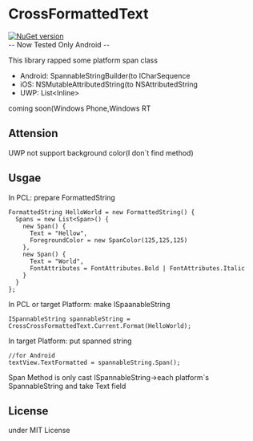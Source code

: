 # CrossFormattedText
[![NuGet version](https://badge.fury.io/nu/Plugin.CrossFormattedText.svg)](https://www.nuget.org/packages/Plugin.CrossFormattedText/)  
-- Now Tested Only Android --
      
This library rapped some platform span class
- Android: SpannableStringBuilder(to ICharSequence
- iOS: NSMutableAttributedString(to NSAttributedString
- UWP: List\<Inline\>
      
coming soon(Windows Phone,Windows RT

## Attension
UWP not support background color(I don`t find method)

## Usgae

In PCL: prepare FormattedString
```
FormattedString HelloWorld = new FormattedString() {
  Spans = new List<Span>() {
    new Span() {
      Text = "Hellow",
      ForegroundColor = new SpanColor(125,125,125)
    },
    new Span() {
      Text = "World",
      FontAttributes = FontAttributes.Bold | FontAttributes.Italic
    }
  }
};
```

In PCL or target Platform: make ISpaanableString
```
ISpannableString spannableString = CrossCrossFormattedText.Current.Format(HelloWorld);
```

In target Platform: put spanned string
```
//for Android
textView.TextFormatted = spannableString.Span();
```

Span Method is only cast ISpannableString→each platform`s SpannableString and take Text field

## License
under MIT License
